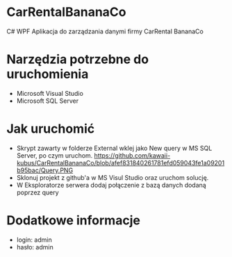 # CarRentalBananaCo
C# WPF Aplikacja do zarządzania danymi firmy CarRental BananaCo
# Narzędzia potrzebne do uruchomienia
- Microsoft Visual Studio 
- Microsoft SQL Server
# Jak uruchomić
- Skrypt zawarty w folderze External wklej jako New query w MS SQL Server, po czym uruchom.
https://github.com/kawaii-kubus/CarRentalBananaCo/blob/afef831840261781efd059043fe1a09201b95bac/Query.PNG
- Sklonuj projekt z github'a w MS Visul Studio oraz uruchom solucję.
- W Eksploratorze serwera dodaj połączenie z bazą danych dodaną poprzez query
# Dodatkowe informacje
- login: admin
- hasło: admin


